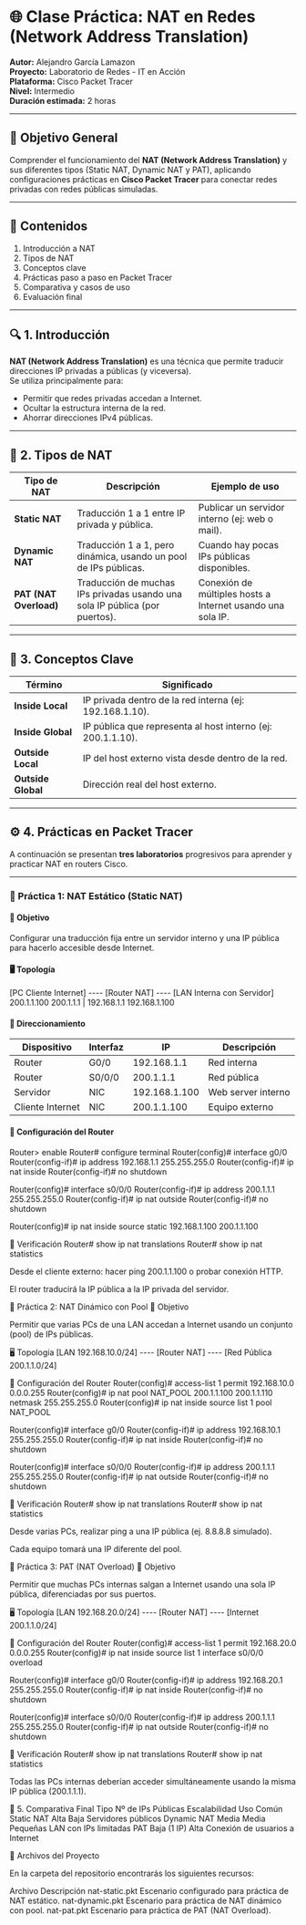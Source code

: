 # 🌐 Clase Práctica: NAT en Redes (Network Address Translation)

**Autor:** Alejandro García Lamazon  
**Proyecto:** Laboratorio de Redes - IT en Acción  
**Plataforma:** Cisco Packet Tracer  
**Nivel:** Intermedio  
**Duración estimada:** 2 horas  

---

## 🧭 Objetivo General

Comprender el funcionamiento del **NAT (Network Address Translation)** y sus diferentes tipos (Static NAT, Dynamic NAT y PAT), aplicando configuraciones prácticas en **Cisco Packet Tracer** para conectar redes privadas con redes públicas simuladas.

---

## 📘 Contenidos

1. Introducción a NAT  
2. Tipos de NAT  
3. Conceptos clave  
4. Prácticas paso a paso en Packet Tracer  
5. Comparativa y casos de uso  
6. Evaluación final  

---

## 🔍 1. Introducción

**NAT (Network Address Translation)** es una técnica que permite traducir direcciones IP privadas a públicas (y viceversa).  
Se utiliza principalmente para:

- Permitir que redes privadas accedan a Internet.  
- Ocultar la estructura interna de la red.  
- Ahorrar direcciones IPv4 públicas.  

---

## 🧩 2. Tipos de NAT

| Tipo de NAT | Descripción | Ejemplo de uso |
|--------------|--------------|----------------|
| **Static NAT** | Traducción 1 a 1 entre IP privada y pública. | Publicar un servidor interno (ej: web o mail). |
| **Dynamic NAT** | Traducción 1 a 1, pero dinámica, usando un pool de IPs públicas. | Cuando hay pocas IPs públicas disponibles. |
| **PAT (NAT Overload)** | Traducción de muchas IPs privadas usando una sola IP pública (por puertos). | Conexión de múltiples hosts a Internet usando una sola IP. |

---

## 🧠 3. Conceptos Clave

| Término | Significado |
|----------|--------------|
| **Inside Local** | IP privada dentro de la red interna (ej: 192.168.1.10). |
| **Inside Global** | IP pública que representa al host interno (ej: 200.1.1.10). |
| **Outside Local** | IP del host externo vista desde dentro de la red. |
| **Outside Global** | Dirección real del host externo. |

---

## ⚙️ 4. Prácticas en Packet Tracer

A continuación se presentan **tres laboratorios** progresivos para aprender y practicar NAT en routers Cisco.

---

### 🧪 Práctica 1: NAT Estático (Static NAT)

#### 🎯 Objetivo
Configurar una traducción fija entre un servidor interno y una IP pública para hacerlo accesible desde Internet.

#### 🖥️ Topología
[PC Cliente Internet] ---- [Router NAT] ---- [LAN Interna con Servidor]
200.1.1.100 200.1.1.1 | 192.168.1.1 192.168.1.100


#### 🧰 Direccionamiento
| Dispositivo | Interfaz | IP | Descripción |
|--------------|-----------|----|--------------|
| Router | G0/0 | 192.168.1.1 | Red interna |
| Router | S0/0/0 | 200.1.1.1 | Red pública |
| Servidor | NIC | 192.168.1.100 | Web server interno |
| Cliente Internet | NIC | 200.1.1.100 | Equipo externo |

#### 🔧 Configuración del Router

Router> enable
Router# configure terminal
Router(config)# interface g0/0
Router(config-if)# ip address 192.168.1.1 255.255.255.0
Router(config-if)# ip nat inside
Router(config-if)# no shutdown

Router(config)# interface s0/0/0
Router(config-if)# ip address 200.1.1.1 255.255.255.0
Router(config-if)# ip nat outside
Router(config-if)# no shutdown

Router(config)# ip nat inside source static 192.168.1.100 200.1.1.100

🧩 Verificación
Router# show ip nat translations
Router# show ip nat statistics

Desde el cliente externo: hacer ping 200.1.1.100 o probar conexión HTTP.

El router traducirá la IP pública a la IP privada del servidor.


🧪 Práctica 2: NAT Dinámico con Pool
🎯 Objetivo

Permitir que varias PCs de una LAN accedan a Internet usando un conjunto (pool) de IPs públicas.

🖥️ Topología
[LAN 192.168.10.0/24] ---- [Router NAT] ---- [Red Pública 200.1.1.0/24]

🔧 Configuración del Router
Router(config)# access-list 1 permit 192.168.10.0 0.0.0.255
Router(config)# ip nat pool NAT_POOL 200.1.1.100 200.1.1.110 netmask 255.255.255.0
Router(config)# ip nat inside source list 1 pool NAT_POOL

Router(config)# interface g0/0
Router(config-if)# ip address 192.168.10.1 255.255.255.0
Router(config-if)# ip nat inside
Router(config-if)# no shutdown

Router(config)# interface s0/0/0
Router(config-if)# ip address 200.1.1.1 255.255.255.0
Router(config-if)# ip nat outside
Router(config-if)# no shutdown

🧩 Verificación
Router# show ip nat translations
Router# show ip nat statistics

Desde varias PCs, realizar ping a una IP pública (ej. 8.8.8.8 simulado).

Cada equipo tomará una IP diferente del pool.


🧪 Práctica 3: PAT (NAT Overload)
🎯 Objetivo

Permitir que muchas PCs internas salgan a Internet usando una sola IP pública, diferenciadas por sus puertos.

🖥️ Topología
[LAN 192.168.20.0/24] ---- [Router NAT] ---- [Internet 200.1.1.0/24]

🔧 Configuración del Router
Router(config)# access-list 1 permit 192.168.20.0 0.0.0.255
Router(config)# ip nat inside source list 1 interface s0/0/0 overload

Router(config)# interface g0/0
Router(config-if)# ip address 192.168.20.1 255.255.255.0
Router(config-if)# ip nat inside
Router(config-if)# no shutdown

Router(config)# interface s0/0/0
Router(config-if)# ip address 200.1.1.1 255.255.255.0
Router(config-if)# ip nat outside
Router(config-if)# no shutdown

🧩 Verificación
Router# show ip nat translations
Router# show ip nat statistics

Todas las PCs internas deberían acceder simultáneamente usando la misma IP pública (200.1.1.1).


🧾 5. Comparativa Final
Tipo		Nº de IPs Públicas	Escalabilidad	Uso Común
Static  NAT	Alta			Baja		Servidores públicos
Dynamic NAT	Media			Media		Pequeñas LAN con IPs limitadas
PAT		Baja (1 IP)		Alta		Conexión de usuarios a Internet


📂 Archivos del Proyecto

En la carpeta del repositorio encontrarás los siguientes recursos:

Archivo	Descripción
nat-static.pkt	Escenario configurado para práctica de NAT estático.
nat-dynamic.pkt	Escenario para práctica de NAT dinámico con pool.
nat-pat.pkt	Escenario para práctica de PAT (NAT Overload).





